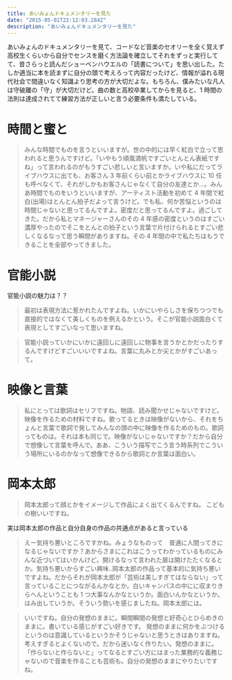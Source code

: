 ```yaml
---
title: あいみょんドキュメンタリーを見た
date: "2015-05-01T22:12:03.284Z"
description: "あいみょんドキュメンタリーを見た"
---
```


あいみょんのドキュメンタリーを見て、コードなど音楽のセオリーを全く覚えず高校生くらいから自分でセンスを磨く方法論を確立してそれをずっと実行してて、昔さらっと読んだショーベンハウエルの「読書について」を思い出した。たしか適当に本を読まずに自分の頭で考えろって内容だったけど、情報が溢れる現代社会で間違いなく知識より思考の方が大切だよな。もちろん、僕みたいな凡人は守破離の「守」が大切だけど。曲の数と高校卒業してからを見ると、1 時間の法則は達成されてて練習方法が正しいと言う必要条件も満たしている。

# 時間と蜜と

> みんな時間でものを言うといいますが。世の中的には早く紅白で立って思われると思うんですけど。「いやもう順風満帆ですごいとんとん表紙ですね」って言われるのがもうすごい悲しいと言いますか。いや私にだってライブハウスに出ても、お客さん 3 年前くらい前とかライブハウスに 10 任も呼べなくて、それがしかもお客さんじゃなくて自分の友達とか…。みんあ時間でものをいうといいますが、アーティスト活動を初めて 4 年間で紅白(出場)はとんとん拍子だよって言うけど。でも私、何か苦悩というのは時間じゃないと思ってるんですよ。密度だと思ってるんですよ。過ごしてきた。だから私とマネージャーさんのその 4 年感の密度というのはすごい濃厚やったのでそこをとんとの拍子という言葉で片付けられるとすごい悲しくなるなって思う瞬間がありますね。その 4 年間の中で私たちはもうできることを全部やってきました。

# 官能小説

官能小説の魅力は？？

> 最初は表現方法に惹かれたんですよね。いかにいやらしさを保ちつつでも直接的ではなくて美しくものを例えるかという。そこが官能小説面白くて表現としてすごいなって思いますね。

> 官能小説っていかにいかに遠回しに遠回しに物事を言うかとかだったりするんですけどすごいいいですよね。言葉に丸みとか尖とかがすごいあって。

# 映像と言葉

> 私にとっては歌詞はセリフですね。物語、読み聞かせじゃないですけど。映像を作るための材料ですね。歌ってるときは映像がないから、それをちょんと言葉で歌詞で発してみんなの頭の中に映像を作るためのもの。歌詞ってものは。それは本も同じで。映像がないじゃないですか？だから自分で想像して言葉を呼んで。ああ、こういう描写でこう言う時系列でこういう場所にいるのかなって想像できるから歌詞とか言葉は面白い。

# 岡本太郎

> 岡本太郎って顔とかをイメージして作品によく出てくるんですね。
> こどもの樹いいですね。

実は岡本太郎の作品と自分自身の作品の共通点があると言っている

> えー気持ち悪いところですかね。みょうなものって　普通に人間ってきになるじゃないですか？あからさまにこれはこうってわかっているものにみんな近づいてはいかんけど。開けるなって言われた扉は開けたたくなるとか。気持ち悪いからすごい興味..岡本太郎の作品って基本的に気持ち悪いですよね。だからそれが岡本太郎が「芸術は美しすぎてはならない」って言っていることにつながるんかなとか。白いキャンパスの中にに収まりきらへんということも 1 つ大事なんかなというか。面白いんかなというか。はみ出していうか。そういう勢いを感じましたね。岡本太郎には。

> いいですね。自分の発想のままに。瞬間瞬間の発想と好奇心とひらめきのままに。書いている感じがすごい好きです。
> 発想のままに何かをぶつけるというのは意識しているというかそうじゃないと思うときはありますね。考えすぎるとよくないので。だから迷いなく作りたい。発想のままに。「作らないと作らないと」ってなるとすごい方にはまった業務的な義務じゃないので音楽を作ることも芸術も。自分の発想のままにやりたいですね。
